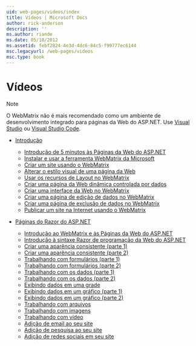 ```yaml
---
uid: web-pages/videos/index
title: Vídeos | Microsoft Docs
author: rick-anderson
description: ''
ms.author: riande
ms.date: 05/18/2012
ms.assetid: febf2824-4e3d-4dc6-84c5-f99777ec6144
msc.legacyurl: /web-pages/videos
msc.type: book
---
```

<a name="videos"></a>Vídeos
====================

> [!NOTE] 
> O WebMatrix não é mais recomendado como um ambiente de desenvolvimento integrado para páginas da Web do ASP.NET. Use [Visual Studio](xref:aspnet/web-pages/overview/getting-started/program-asp-net-web-pages-in-visual-studio) ou [Visual Studio Code](https://code.visualstudio.com/).

- [Introdução](introduction/index.md)

    - [Introdução de 5 minutos às Páginas da Web do ASP.NET](introduction/5-minute-introduction-to-aspnet-web-pages.md)
    - [Instalar e usar a ferramenta WebMatrix da Microsoft](introduction/install-and-use-the-microsoft-webmatrix-tool.md)
    - [Criar um site usando o WebMatrix](introduction/create-a-website-using-webmatrix.md)
    - [Alterar o estilo visual de uma página da Web](introduction/change-the-visual-style-of-a-web-page.md)
    - [Usar os recursos de Layout no WebMatrix](introduction/use-the-layout-features-in-webmatrix.md)
    - [Criar uma página da Web dinâmica controlada por dados](introduction/create-a-data-driven-dynamic-web-page.md)
    - [Criar uma interface da Web no WebMatrix](introduction/create-a-web-interface-in-webmatrix.md)
    - [Criar uma página de edição de dados no WebMatrix](introduction/create-an-edit-data-page-in-webmatrix.md)
    - [Criar uma página de exclusão de dados no WebMatrix](introduction/create-a-delete-data-page-in-webmatrix.md)
    - [Publicar um site na Internet usando o WebMatrix](introduction/publish-a-website-to-the-internet-using-webmatrix.md)
- [Páginas do Razor do ASP.NET](aspnet-razor-pages/index.md)

    - [Introdução ao WebMatrix e às Páginas da Web do ASP.NET](aspnet-razor-pages/getting-started-with-webmatrix-and-aspnet-web-pages.md)
    - [Introdução à sintaxe Razor de programação da Web do ASP.NET](aspnet-razor-pages/introduction-to-aspnet-web-programming-using-the-razor-syntax.md)
    - [Criar uma aparência consistente (parte 1)](aspnet-razor-pages/creating-a-consistent-look-part-1.md)
    - [Criar uma aparência consistente (parte 2)](aspnet-razor-pages/creating-a-consistent-look-part-2.md)
    - [Trabalhando com formulários (parte 1)](aspnet-razor-pages/working-with-forms-part-1.md)
    - [Trabalhando com formulários (parte 2)](aspnet-razor-pages/working-with-forms-part-2.md)
    - [Trabalhando com os dados (parte 1)](aspnet-razor-pages/working-with-data-part-1.md)
    - [Trabalhando com os dados (parte 2)](aspnet-razor-pages/working-with-data-part-2.md)
    - [Exibindo dados em uma grade](aspnet-razor-pages/displaying-data-in-a-grid.md)
    - [Exibindo dados em um gráfico (parte 1)](aspnet-razor-pages/displaying-data-in-a-chart-part-1.md)
    - [Exibindo dados em um gráfico (parte 2)](aspnet-razor-pages/displaying-data-in-a-chart-part-2.md)
    - [Trabalhando com arquivos](aspnet-razor-pages/working-with-files.md)
    - [Trabalhando com imagens](aspnet-razor-pages/working-with-images.md)
    - [Trabalhando com vídeo](aspnet-razor-pages/working-with-video.md)
    - [Adição de email ao seu site](aspnet-razor-pages/adding-email-to-your-web-site.md)
    - [Adição de pesquisa ao seu site](aspnet-razor-pages/adding-search-to-your-web-site.md)
    - [Adição de redes sociais em seu site](aspnet-razor-pages/adding-social-networking-to-your-website.md)
